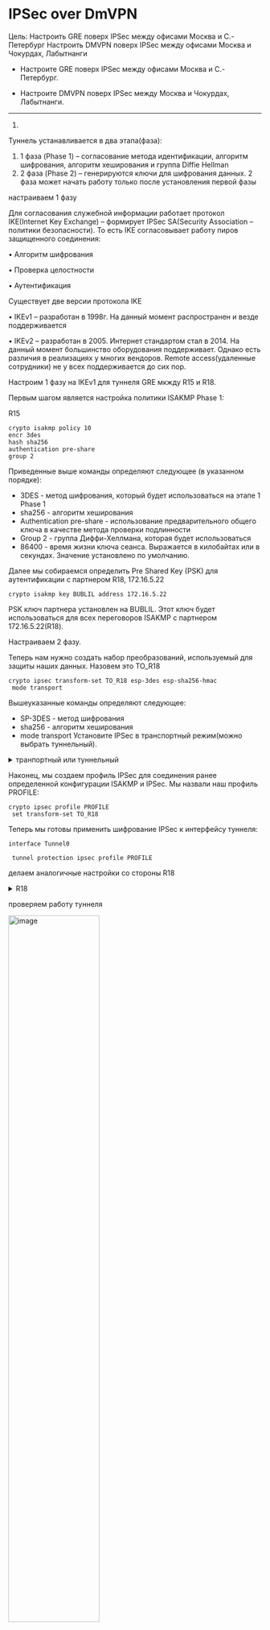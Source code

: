 # **IPSec over DmVPN**

Цель:
Настроить GRE поверх IPSec между офисами Москва и С.-Петербург
Настроить DMVPN поверх IPSec между офисами Москва и Чокурдах, Лабытнанги

+ Настроите GRE поверх IPSec между офисами Москва и С.-Петербург.
* Настроите DMVPN поверх IPSec между Москва и Чокурдах, Лабытнанги.

________________________________________________________

1.

Туннель устанавливается в два этапа(фаза):
1. 1 фаза (Phase 1) – согласование метода идентификации, алгоритм
шифрования, алгоритм хеширования и группа Diffie Hellman
2. 2 фаза (Phase 2) – генерируются ключи для шифрования данных. 2
фаза может начать работу только после установления первой фазы

настраиваем 1 фазу

Для согласования служебной информации работает протокол
IKE(Internet Key Exchange) – формирует IPSec SA(Security Association –
политики безопасности).
То есть IKE согласовывает работу пиров защищенного соединения:

• Алгоритм шифрования

• Проверка целостности

• Аутентификация

Существует две версии протокола IKE

• IKEv1 – разработан в 1998г. На данный момент распространен и везде
поддерживается

• IKEv2 – разработан в 2005. Интернет стандартом стал в 2014. На данный
момент большинство оборудования поддерживает. Однако есть различия в
реализациях у многих вендоров. Remote access(удаленные сотрудники) не у
всех поддерживается до сих пор.

Настроим 1 фазу на IKEv1 для туннеля GRE мкжду R15 и R18. 

 Первым шагом является настройка политики ISAKMP Phase 1:

R15

 ```
crypto isakmp policy 10
 encr 3des
 hash sha256
 authentication pre-share
 group 2
  ```
Приведенные выше команды определяют следующее (в указанном порядке):

- 3DES - метод шифрования, который будет использоваться на этапе 1 Phase 1
- sha256 - алгоритм хеширования
- Authentication pre-share - использование предварительного  общего ключа в качестве метода проверки подлинности
- Group 2 - группа Диффи-Хеллмана, которая будет использоваться
- 86400 - время жизни ключа сеанса. Выражается в килобайтах или в секундах. Значение установлено по умолчанию.


Далее мы собираемся определить Pre Shared Key (PSK) для аутентификации с партнером R18, 172.16.5.22

```crypto isakmp key BUBLIL address 172.16.5.22```

PSK ключ партнера установлен на BUBLIL. Этот ключ будет использоваться для всех переговоров ISAKMP с партнером 172.16.5.22(R18).

Настраиваем 2 фазу.

Теперь нам нужно создать набор преобразований, используемый для защиты наших данных. Назовем это TO_R18 

```
crypto ipsec transform-set TO_R18 esp-3des esp-sha256-hmac
 mode transport
```
Вышеуказанные команды определяют следующее:

- SP-3DES - метод шифрования
- sha256 - алгоритм хеширования
- mode transport Установите IPSec в транспортный режим(можно выбрать туннельный).

<details>
<summary> транпортный или туннельный</summary>

![alt text](image-22.png)

</details>

Наконец, мы создаем профиль IPSec для соединения ранее определенной конфигурации ISAKMP и IPSec. Мы назвали наш профиль PROFILE:
 
```
crypto ipsec profile PROFILE
 set transform-set TO_R18
```
Теперь мы готовы применить шифрование IPSec к интерфейсу туннеля:

```
interface Tunnel0

 tunnel protection ipsec profile PROFILE
 ```


делаем аналогичные настройки со стороны R18

<details>
<summary> R18</summary>

```
crypto isakmp policy 10
 encr 3des
 hash sha256
 authentication pre-share
 group 2
crypto isakmp key BUBLIL address 172.16.5.5

crypto ipsec transform-set TO_R15 esp-3des esp-sha256-hmac
 mode transport
crypto ipsec profile PROFILE
 set transform-set TO_R15
interface Tunnel0
 tunnel protection ipsec profile PROFILE
```
</details>



проверяем работу туннеля


<img src="image-3.png" alt="image" width="60%" height="auto">

<img src="image-2.png" alt="image" width="60%" height="auto">

<img src="image-1.png" alt="image" width="60%" height="auto">



Между R18 и R14 настраиваем IKEv2

 ``` 
crypto ikev2 proposal PHASE1
 encryption aes-cbc-128
 integrity sha256
 group 2
crypto ikev2 policy 10
 proposal PHASE1
crypto ikev2 profile PROFILE1
 match identity remote address 172.16.5.22 255.255.255.252
 authentication remote pre-share key PASSWORD
 authentication local pre-share key PASSWORD

crypto ipsec transform-set IPSEC_TS esp-aes esp-md5-hmac
 mode tunnel
crypto ipsec profile TO_R18
 set transform-set IPSEC_TS
 set ikev2-profile PROFILE1
 ```

 такие же настройки со стороны R18. Проверяем  работу ipsec

<img src="image.png" alt="image" width="60%" height="auto">
<img src="image-4.png" alt="image" width="60%" height="auto">
<img src="image-5.png" alt="image" width="60%" height="auto">
<img src="image-6.png" alt="image" width="60%" height="auto">

При пинге между VPC видим что трафик по прежнему идет через Tunnel 0, wireshark показывает что трафик шифруется.

<img src="image-23.png" alt="image" width="60%" height="auto">


2.
В качестве сервера выдачи сертификатов выбираем маршрутизатор R24. Обязательно добиваемся IP связности с IP лупбек 10.10.11.24
Перед настройкой обязательно или настроить NTP сервер или синхронизировать время командой ```clock set``` которую даем одновременно на всех маршрутизаторах.


Настройка CA-сервера на маршрутизаторе R24 


Задайте имя маршрутизатора и имя домена:
 ```
 hostname R24

ip domain name otus.ru
```
Cisco IOS CA Server для выдачи сертификатов использует протокол SCEP (Simple Certificate Enrollment Protocol). Для того чтобы этот протокол работал, необходимо включить встроенный в IOS HTTP server:

```ip http server```

Сначала необходимо сгенерировать пару ключей, которую будет использовать CA-сервер

  ```crypto key generate rsa general-keys label R24 modulus 2048 ex ```

Имя R24 (метка пары ключей) должно соответствовать имени сервера

Увидеть сгенерированную пару ключей можно выполнив команду:

```crypto key mypubkey ```

<img src="image-7.png" alt="image" width="60%" height="auto">

Для того чтобы запустить CA-сервер  заходим в  в режим настройки сервера и включить его

 ```
R24(config)#crypto pki server R24
R24(cs-server)#database level complete
R24(cs-server)#lifetime crl 5
R24(cs-server)#no shutdown
 ```
 Проверяем его настройки непосредственно в режиме редактирования пишем show

<img src="image-10.png" alt="image" width="60%" height="auto">

После включения сервера одноименная trustpoint создается автоматически:

<img src="image-9.png" alt="image" width="60%" height="auto">

<img src="image-8.png" alt="image" width="60%" height="auto">





- Настройка клиентов и выдача им сертификатов
Клиентами будут маршрутизаторы R15, R14, R27, R28

Задайте имя маршрутизатора и имя домена:
 ```
 hostname R15
ip domain name otus.ru 
 ```
 Создание статической записи хост-ip address, тут указаны имя сервера и его лупбек(должнен быть доступен)

 ```ip host R24 10.10.11.24```

Необходимо сгенерировать пару ключей:

```crypto key generate rsa ```

Необходимо создать trustpoint и зайти в режим настройки:

 ```crypto pki trustpoint R24 ```

 Указать url для запроса сертификатов:


 ``` enrollment url http://R24:80 ```
 
Получение клиентом сертификата сервера:


```crypto pki authenticate R24 ```

Получение клиентом сертификата для себя:

 ```crypto pki enroll R24 ```


После этого идем на сервер 
проверяем запросы на сертификат

 ```R24#show crypto pki server R24 requests ```


<img src="image-13.png" alt="image" width="60%" height="auto">


Cервер (из привелегированного режима!): подтверждаем запрос на сертификат.


 ```crypto pki server R24 grant all ```

после этого проверяем выданные сетификаты

```R24#show crypto pki server R24 certificates```

<img src="image-14.png" alt="image" width="60%" height="auto">

проверяем от клиента

```show crypto pki certificates```


<img src="image-16.png" alt="image" width="60%" height="auto">

<img src="image-24.png" alt="image" width="60%" height="auto">

настраиваем DMVPN туннель 500 между R15 R28 R27

- R27

1 фаза
 ```
crypto isakmp policy 20
 encr aes
 hash sha256
 group 16
 lifetime 360
 ```

2 фаза
```
 crypto ipsec transform-set DMVPN-500 esp-des
 mode transport
!
crypto ipsec profile DMVPN
 set transform-set DMVPN-500
```

применяем на туннель
```
interface Tunnel500
tunnel protection ipsec profile DMVPN
```


- аналогично на R15

<details>
<summary> R15</summary>

```
crypto isakmp policy 20
 encr aes
 hash sha256
 group 16
 lifetime 360

crypto isakmp policy 30
 encr 3des
 hash sha256
 authentication pre-share
 group 2
crypto isakmp key BUBLIL address 172.16.5.22
crypto isakmp key BUBLIL address 0.0.0.0

crypto ipsec transform-set TO_R18 esp-3des esp-sha256-hmac
 mode transport
crypto ipsec transform-set DMVPN-TR esp-des
 mode transport
crypto ipsec transform-set DMVPN-500 esp-des
 mode transport
!
crypto ipsec profile DMVPN
 set transform-set DMVPN-500

interface Tunnel500
 tunnel protection ipsec profile DMVPN
```
</details>


После пинга на туннельные IP туннель поднимается


<img src="image-21.png" alt="image" width="60%" height="auto">


проверяем как работаем IPSEC

<img src="image-17.png" alt="image" width="60%" height="auto">


<img src="image-18.png" alt="image" width="60%" height="auto">


<details>
<summary> R15#show crypto ipsec sa</summary>


 ```
R15#show crypto ipsec sa

interface: Tunnel0
    Crypto map tag: Tunnel0-head-0, local addr 172.16.5.5

   protected vrf: (none)
   local  ident (addr/mask/prot/port): (0.0.0.0/0.0.0.0/0/0)
   remote ident (addr/mask/prot/port): (0.0.0.0/0.0.0.0/0/0)
   current_peer 172.16.5.22 port 500
     PERMIT, flags={origin_is_acl,}
    #pkts encaps: 0, #pkts encrypt: 0, #pkts digest: 0
    #pkts decaps: 0, #pkts decrypt: 0, #pkts verify: 0
    #pkts compressed: 0, #pkts decompressed: 0
    #pkts not compressed: 0, #pkts compr. failed: 0
    #pkts not decompressed: 0, #pkts decompress failed: 0
    #send errors 0, #recv errors 0

     local crypto endpt.: 172.16.5.5, remote crypto endpt.: 172.16.5.22
     plaintext mtu 1446, path mtu 1500, ip mtu 1500, ip mtu idb Ethernet0/2
     current outbound spi: 0x59E5813F(1508213055)
     PFS (Y/N): N, DH group: none

     inbound esp sas:
      spi: 0x23FD4743(603801411)
        transform: esp-3des esp-sha256-hmac ,
        in use settings ={Tunnel, }
        conn id: 1, flow_id: SW:1, sibling_flags 80000040, crypto map: Tunnel0-head-0
        sa timing: remaining key lifetime (k/sec): (4608000/3235)
        IV size: 8 bytes
        replay detection support: Y
        Status: ACTIVE(ACTIVE)
      spi: 0x3B047937(990148919)
        transform: esp-3des esp-sha256-hmac ,
        in use settings ={Tunnel, }
        conn id: 3, flow_id: SW:3, sibling_flags 80000040, crypto map: Tunnel0-head-0
        sa timing: remaining key lifetime (k/sec): (4367071/3235)
        IV size: 8 bytes
        replay detection support: Y
        Status: ACTIVE(ACTIVE)

     inbound ah sas:

     inbound pcp sas:

     outbound esp sas:
      spi: 0xCE032092(3456311442)
        transform: esp-3des esp-sha256-hmac ,
        in use settings ={Tunnel, }
        conn id: 2, flow_id: SW:2, sibling_flags 80000040, crypto map: Tunnel0-head-0
        sa timing: remaining key lifetime (k/sec): (4608000/3235)
        IV size: 8 bytes
        replay detection support: Y
        Status: ACTIVE(ACTIVE)
      spi: 0x59E5813F(1508213055)
        transform: esp-3des esp-sha256-hmac ,
        in use settings ={Tunnel, }
        conn id: 4, flow_id: SW:4, sibling_flags 80000040, crypto map: Tunnel0-head-0
        sa timing: remaining key lifetime (k/sec): (4367071/3235)
        IV size: 8 bytes
        replay detection support: Y
        Status: ACTIVE(ACTIVE)

     outbound ah sas:

     outbound pcp sas:

interface: Tunnel500
    Crypto map tag: Tunnel500-head-0, local addr 172.16.5.5

   protected vrf: (none)
   local  ident (addr/mask/prot/port): (172.16.5.5/255.255.255.255/47/0)
   remote ident (addr/mask/prot/port): (172.16.5.38/255.255.255.255/47/0)
   current_peer 172.16.5.38 port 500
     PERMIT, flags={origin_is_acl,}
    #pkts encaps: 32, #pkts encrypt: 32, #pkts digest: 32
    #pkts decaps: 29, #pkts decrypt: 29, #pkts verify: 29
    #pkts compressed: 0, #pkts decompressed: 0
    #pkts not compressed: 0, #pkts compr. failed: 0
    #pkts not decompressed: 0, #pkts decompress failed: 0
    #send errors 0, #recv errors 0

     local crypto endpt.: 172.16.5.5, remote crypto endpt.: 172.16.5.38
     plaintext mtu 1482, path mtu 1500, ip mtu 1500, ip mtu idb (none)
     current outbound spi: 0x5404C316(1409598230)
     PFS (Y/N): N, DH group: none

     inbound esp sas:
      spi: 0xAC5208E3(2891057379)
        transform: esp-des ,
        in use settings ={Transport, }
        conn id: 7, flow_id: SW:7, sibling_flags 80000000, crypto map: Tunnel500-head-0
        sa timing: remaining key lifetime (k/sec): (4303202/3266)
        IV size: 8 bytes
        replay detection support: N
        Status: ACTIVE(ACTIVE)

     inbound ah sas:

     inbound pcp sas:

     outbound esp sas:
      spi: 0x5404C316(1409598230)
        transform: esp-des ,
        in use settings ={Transport, }
        conn id: 8, flow_id: SW:8, sibling_flags 80000000, crypto map: Tunnel500-head-0
        sa timing: remaining key lifetime (k/sec): (4303201/3266)
        IV size: 8 bytes
        replay detection support: N
        Status: ACTIVE(ACTIVE)

     outbound ah sas:

     outbound pcp sas:

   protected vrf: (none)
   local  ident (addr/mask/prot/port): (172.16.5.5/255.255.255.255/47/0)
   remote ident (addr/mask/prot/port): (172.16.5.30/255.255.255.255/47/0)
   current_peer 172.16.5.30 port 500
     PERMIT, flags={origin_is_acl,}
    #pkts encaps: 33, #pkts encrypt: 33, #pkts digest: 33
    #pkts decaps: 39, #pkts decrypt: 39, #pkts verify: 39
    #pkts compressed: 0, #pkts decompressed: 0
    #pkts not compressed: 0, #pkts compr. failed: 0
    #pkts not decompressed: 0, #pkts decompress failed: 0
    #send errors 0, #recv errors 0

     local crypto endpt.: 172.16.5.5, remote crypto endpt.: 172.16.5.30
     plaintext mtu 1482, path mtu 1500, ip mtu 1500, ip mtu idb (none)
     current outbound spi: 0xBEB18ED0(3199307472)
     PFS (Y/N): N, DH group: none

     inbound esp sas:
      spi: 0x5B50C2C8(1532019400)
        transform: esp-des ,
        in use settings ={Transport, }
        conn id: 5, flow_id: SW:5, sibling_flags 80000000, crypto map: Tunnel500-head-0
        sa timing: remaining key lifetime (k/sec): (4359071/3239)
        IV size: 8 bytes
        replay detection support: N
        Status: ACTIVE(ACTIVE)

     inbound ah sas:

     inbound pcp sas:

     outbound esp sas:
      spi: 0xBEB18ED0(3199307472)
        transform: esp-des ,
        in use settings ={Transport, }
        conn id: 6, flow_id: SW:6, sibling_flags 80000000, crypto map: Tunnel500-head-0
        sa timing: remaining key lifetime (k/sec): (4359072/3239)
        IV size: 8 bytes
        replay detection support: N
        Status: ACTIVE(ACTIVE)

     outbound ah sas:

     outbound pcp sas:



 ```

 </details>
<img src="image-19.png" alt="image" width="60%" height="auto">


<details>
<summary>R15#show dmvpn detail</summary>

 ```
R15#show dmvpn detail
Legend: Attrb --> S - Static, D - Dynamic, I - Incomplete
        N - NATed, L - Local, X - No Socket
        # Ent --> Number of NHRP entries with same NBMA peer
        NHS Status: E --> Expecting Replies, R --> Responding, W --> Waiting
        UpDn Time --> Up or Down Time for a Tunnel
==========================================================================

Interface Tunnel100 is up/up, Addr. is 192.168.200.1, VRF ""
   Tunnel Src./Dest. addr: 10.10.11.15/MGRE, Tunnel VRF ""
   Protocol/Transport: "multi-GRE/IP", Protect ""
   Interface State Control: Disabled
   nhrp event-publisher : Disabled
Type:Hub, Total NBMA Peers (v4/v6): 1

# Ent  Peer NBMA Addr Peer Tunnel Add State  UpDn Tm Attrb    Target Network
----- --------------- --------------- ----- -------- ----- -----------------
    1 10.10.11.28       192.168.200.2    UP 00:08:57    D   192.168.200.2/32

Interface Tunnel500 is up/up, Addr. is 192.168.250.1, VRF ""
   Tunnel Src./Dest. addr: 172.16.5.5/MGRE, Tunnel VRF ""
   Protocol/Transport: "multi-GRE/IP", Protect "DMVPN"
   Interface State Control: Disabled
   nhrp event-publisher : Disabled
Type:Hub, Total NBMA Peers (v4/v6): 2

# Ent  Peer NBMA Addr Peer Tunnel Add State  UpDn Tm Attrb    Target Network
----- --------------- --------------- ----- -------- ----- -----------------
    1 172.16.5.30       192.168.250.2   IKE 00:09:24    D   192.168.250.2/32
    1 172.16.5.38       192.168.250.3    UP 00:08:57    D   192.168.250.3/32


Crypto Session Details:
--------------------------------------------------------------------------------

Interface: Tunnel500
Session: [0xC21A4970]
  Crypto Session Status: UP-NO-IKE
  fvrf: (none),   IPSEC FLOW: permit 47 host 172.16.5.5 host 172.16.5.30
        Active SAs: 2, origin: crypto map
        Inbound:  #pkts dec'ed 47 drop 0 life (KB/Sec) 4359070/3035
        Outbound: #pkts enc'ed 40 drop 0 life (KB/Sec) 4359071/3035
   Outbound SPI : 0xBEB18ED0, transform : esp-des
    Socket State: Open

Interface: Tunnel500
Session: [0xC21A4878]
  Crypto Session Status: UP-NO-IKE
  fvrf: (none),   IPSEC FLOW: permit 47 host 172.16.5.5 host 172.16.5.38
        Active SAs: 2, origin: crypto map
        Inbound:  #pkts dec'ed 36 drop 0 life (KB/Sec) 4303201/3062
        Outbound: #pkts enc'ed 39 drop 0 life (KB/Sec) 4303200/3062
   Outbound SPI : 0x5404C316, transform : esp-des
    Socket State: Open

Pending DMVPN Sessions:
 ```
проверяем таблицу маршрутизации на R27, убеждаемся, туннель 500 в работе, маршруты идут через него

 </details>
<img src="image-20.png" alt="image" width="60%" height="auto">




[конфигурация узлов](conf/)

[1](1/)